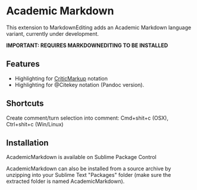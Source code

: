 # Academic Markdown
This extension to MarkdownEditing adds an Academic Markdown language variant, currently under development.

**IMPORTANT: REQUIRES MARKDOWNEDITING TO BE INSTALLED**

## Features
- Highlighting for [CriticMarkup](http://criticmarkup.com/) notation
- Highlighting for @Citekey notation (Pandoc version).

## Shortcuts
Create comment/turn selection into comment: Cmd+shit+c (OSX), Ctrl+shit+c (Win/Linux)


## Installation
AcademicMarkdown is available on Sublime Package Control

AcademicMarkdown can also be installed from a source archive by unzipping into your Sublime Text "Packages" folder (make sure the extracted folder is named AcademicMarkdown).

 


